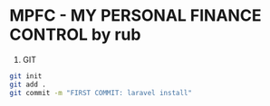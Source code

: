 # MPFC - MY PERSONAL FINANCE CONTROL by rub

1. GIT

```bash
git init
git add .
git commit -m "FIRST COMMIT: laravel install"
```
